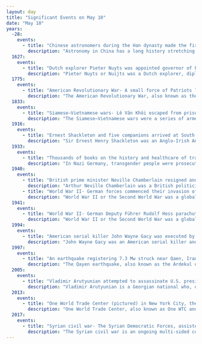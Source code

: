 ```yaml
---
layout: day
title: "Significant Events on May 10"
date: "May 10"
years:
  -28:
    events:
      - title: "Chinese astronomers during the Han dynasty made the first precisely dated observation of a sunspot."
        description: "Astronomy in China has a long history stretching from the Shang dynasty, being refined over a period of more than 3,000 years. The ancient Chinese people have identified stars from 1300 BCE, as Chinese star names later categorized in the twenty-eight mansions have been found on oracle bones unearthed at Anyang, dating back to the mid-Shang dynasty. The core of the 'mansion' system also took shape around this period, by the time of King Wu Ding."
  1627:
    events:
      - title: "Dutch explorer Pieter Nuyts was appointed governor of Formosa (modern-day Taiwan) by the Dutch East India Company."
        description: "Pieter Nuyts or Nuijts was a Dutch explorer, diplomat and politician."
  1775:
    events:
      - title: "American Revolutionary War- A small force of Patriots led by Ethan Allen and Benedict Arnold captured Fort Ticonderoga (depicted) in New York, without significant injury or incident."
        description: "The American Revolutionary War, also known as the Revolutionary War or American War of Independence, was an armed conflict that comprised the final eight years of the broader American Revolution, in which American Patriot forces organized as the Continental Army and commanded by George Washington defeated the British Army. The conflict was fought in North America, the Caribbean, and the Atlantic Ocean. The war ended with the Treaty of Paris (1783), which resulted in the establishment of the United States of America as an independent nation, which was recognized by Great Britain and other nations of the world."
  1833:
    events:
      - title: "Siamese–Vietnamese wars- Lê Văn Khôi escaped from prison to begin a revolt against Emperor Minh Mạng, primarily to avenge his adoptive father, Vietnamese general Lê Văn Duyệt."
        description: "The Siamese–Vietnamese wars were a series of armed conflicts between the Siamese Ayutthaya Kingdom and Rattanakosin Kingdom and the various dynasties of Vietnam mainly during the 18th and 19th centuries. Several of the wars took place in modern-day Cambodia."
  1916:
    events:
      - title: "Ernest Shackleton and five companions arrived at South Georgia, completing a 1,300 km (800 mi) lifeboat voyage over 16 days to obtain rescue for the Imperial Trans-Antarctic Expedition."
        description: "Sir Ernest Henry Shackleton was an Anglo-Irish Antarctic explorer who led three British expeditions to the Antarctic. He was one of the principal figures of the period known as the Heroic Age of Antarctic Exploration."
  1933:
    events:
      - title: "Thousands of books on the history and healthcare of transgender people in Nazi Germany, taken from the Institute for Sexual Science, were burned in Bebelplatz Square for being 'un-German'."
        description: "In Nazi Germany, transgender people were prosecuted, barred from public life, forcibly detransitioned, and imprisoned and killed in concentration camps. Though some factors, such as whether they were considered 'Aryan', heterosexual with regard to their birth sex, or capable of useful work had the potential to mitigate their circumstances, transgender people were largely stripped of legal status by the Nazi state."
  1940:
    events:
      - title: "British prime minister Neville Chamberlain resigned and formally recommended Winston Churchill as his successor."
        description: "Arthur Neville Chamberlain was a British politician who served as Prime Minister of the United Kingdom from May 1937 to May 1940 and Leader of the Conservative Party from May 1937 to October 1940. He is best known for his foreign policy of appeasement, and in particular for his signing of the Munich Agreement on 30 September 1938, ceding the German-speaking Sudetenland region of Czechoslovakia to Nazi Germany led by Adolf Hitler. Following the invasion of Poland on 1 September 1939, which marked the beginning of the Second World War, Chamberlain announced the declaration of war on Germany two days later and led the United Kingdom through the first eight months of the war until his resignation as prime minister on 10 May 1940."
      - title: "World War II- German forces commenced their invasion of Belgium."
        description: "World War II or the Second World War was a global conflict between two coalitions- the Allies and the Axis powers. Nearly all of the world's countries participated, with many nations mobilising all resources in pursuit of total war. Tanks and aircraft played major roles, enabling the strategic bombing of cities and delivery of the first and only nuclear weapons ever used in war. World War II was the deadliest conflict in history, resulting in 70 to 85 million deaths, more than half of which were civilians. Millions died in genocides, including the Holocaust, and by massacres, starvation, and disease. After the Allied victory, Germany, Austria, Japan, and Korea were occupied, and German and Japanese leaders were tried for war crimes."
  1941:
    events:
      - title: "World War II- German Deputy Führer Rudolf Hess parachuted into Scotland in an attempt to negotiate peace with the British government."
        description: "World War II or the Second World War was a global conflict between two coalitions- the Allies and the Axis powers. Nearly all of the world's countries participated, with many nations mobilising all resources in pursuit of total war. Tanks and aircraft played major roles, enabling the strategic bombing of cities and delivery of the first and only nuclear weapons ever used in war. World War II was the deadliest conflict in history, resulting in 70 to 85 million deaths, more than half of which were civilians. Millions died in genocides, including the Holocaust, and by massacres, starvation, and disease. After the Allied victory, Germany, Austria, Japan, and Korea were occupied, and German and Japanese leaders were tried for war crimes."
  1994:
    events:
      - title: "American serial killer John Wayne Gacy was executed by lethal injection for the murders of twelve teenage boys and young men in a series of killings committed between 1972 and 1978."
        description: "John Wayne Gacy was an American serial killer and sex offender who raped, tortured, and murdered at least 33 young men and boys in Norwood Park Township, near Chicago, Illinois. He became known as 'the Killer Clown' due to his public performances as a clown prior to the discovery of his crimes."
  1997:
    events:
      - title: "An earthquake registering 7.3 Mw struck near Qaen, Iran, killing at least 1,567 and leaving around 50,000 others homeless."
        description: "The Qayen earthquake, also known as the Ardekul or Qaen earthquake, struck northern Iran's Khorasan Province in the vicinity of Qaen on May 10, 1997, at 07-57 UTC. The largest in the area since 1990, the earthquake registered 7.3 on the moment magnitude scale and was centered approximately 270 kilometers (170 mi) south of Mashhad on the village of Ardekul. The third earthquake that year to cause severe damage, it devastated the Birjand–Qayen region, killing 1,567 and injuring more than 2,300. The earthquake—which left 50,000 homeless and damaged or destroyed over 15,000 homes—was described as the deadliest of 1997 by the United States Geological Survey. Some 155 aftershocks caused further destruction and drove away survivors. The earthquake was later discovered to have been caused by a rupture along a fault that runs underneath the Iran–Afghanistan border."
  2005:
    events:
      - title: "Vladimir Arutyunian attempted to assassinate U.S. president George W. Bush and Georgian president Mikheil Saakashvili in Tbilisi using a hand grenade, which failed to detonate."
        description: "Vladimir Arutyunian is a Georgian national who, on 10 May 2005, attempted to assassinate United States President George W. Bush and Georgian President Mikheil Saakashvili by throwing a hand grenade at both of them. The attempt failed when the grenade did not detonate. He was later arrested and sentenced to life in prison."
  2013:
    events:
      - title: "One World Trade Center (pictured) in New York City, the tallest building in the Western Hemisphere, was topped out at a height of 1,776 feet (541 m)."
        description: "One World Trade Center, also known as One WTC and erroneously as the Freedom Tower, is the main building of the rebuilt World Trade Center complex in Lower Manhattan, New York City. Designed by David Childs of Skidmore, Owings & Merrill, One World Trade Center is the tallest building in the United States, the tallest building in the Western Hemisphere, and the seventh-tallest in the world. The supertall structure has the same name as the North Tower of the original World Trade Center, which was destroyed in the terrorist attacks of September 11, 2001. The new skyscraper stands on the northwest corner of the 16-acre (6.5 ha) World Trade Center site, on the site of the original 6 World Trade Center. It is bounded by West Street to the west, Vesey Street to the north, Fulton Street to the south, and Washington Street to the east."
  2017:
    events:
      - title: "Syrian civil war- The Syrian Democratic Forces, assisted by the U.S. military, captured the Tabqa Dam and surrounding countryside, completing the Battle of Tabqa."
        description: "The Syrian civil war is an ongoing multi-sided conflict in Syria involving various state and non-state actors. The Syrian Revolution began in March 2011 when popular discontent with the Ba'athist regime ruled by Bashar al-Assad triggered large-scale protests and pro-democracy rallies across Syria, as part of the wider Arab Spring protests in the region. After months of crackdown by the government's security apparatus, various armed rebel groups such as the Free Syrian Army began forming across the country, marking the beginning of the Syrian insurgency. By mid-2012, the insurgency had escalated into a full-blown civil war."
---
```

